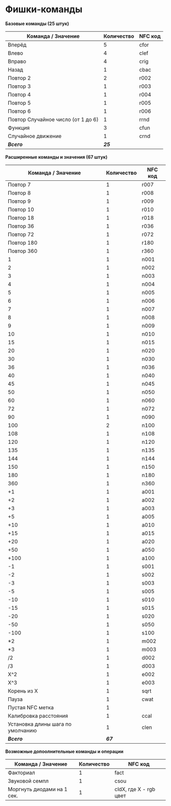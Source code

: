# Фишки-команды

**Базовые команды (25 штук)**

| Команда / Значение | Количество | NFC код |
| --- | --- | --- |
| Вперёд | 5 | cfor |
| Влево | 4 | clef |
| Вправо | 4 | crig |
| Назад | 1 | cbac |
| Повтор 2 | 2 | r002 |
| Повтор 3 | 1 | r003 |
| Повтор 4 | 1 | r004 |
| Повтор 5 | 1 | r005 |
| Повтор 6 | 1 | r006 |
| Повтор Случайное число (от 1 до 6) | 1 | rrnd |
| Функция | 3 | cfun |
| Случайное движение | 1 | crnd |
| ***Всего*** | ***25*** | |

**Расширенные команды и значения (67 штук)**

| Команда / Значение | Количество | NFC код |
| --- | --- | --- |
| Повтор 7 | 1 | r007 |
| Повтор 8 | 1 | r008 |
| Повтор 9 | 1 | r009 |
| Повтор 10 | 1 | r010 |
| Повтор 18 | 1 | r018 |
| Повтор 36 | 1 | r036|
| Повтор 72 | 1 | r072 |
| Повтор 180 | 1 | r180 |
| Повтор 360 | 1 | r360 |
| 1 | 1 | n001 |
| 2 | 1 | n002 |
| 3 | 1 | n003 |
| 4 | 1 | n004 |
| 5 | 1 | n005 |
| 6 | 1 | n006 |
| 7 | 1 | n007 |
| 8 | 1 | n008 |
| 9 | 1 | n009 |
| 10 | 1 | n010 |
| 15 | 1 | n015 |
| 20 | 1 | n020 |
| 30 | 1 | n030 |
| 36 | 1 | n036 |
| 40 | 1 | n040 |
| 45 | 1 | n045 |
| 50 | 1 | n050 |
| 60 | 1 | n060 |
| 72 | 1 | n072 |
| 90 | 1 | n090 |
| 100 | 2 | n100 |
| 108 | 1 | n108 |
| 120 | 1 | n120 |
| 135 | 1 | n135 |
| 144 | 1 | n144 |
| 150 | 1 | n150 |
| 180 | 1 | n180 |
| 360 | 1 | n360 |
| +1 | 1 | a001 |
| +2 | 1 | a002 |
| +3 | 1 | a003 |
| +5 | 1 | a005 |
| +10 | 1 | a010 |
| +15 | 1 | a015 |
| +20 | 1 | a020 |
| +50 | 1 | a050 |
| +100 | 1 | a100 |
| -1 | 1 | s001 |
| -2 | 1 | s002 |
| -3 | 1 | s003 |
| -5 | 1 | s005 |
| -10 | 1 | s010 |
| -15 | 1 | s015 |
| -20 | 1 | s020 |
| -50 | 1 | s050 |
| -100 | 1 | s100 |
| *2 | 1 | m002 |
| *3 | 1 | m003 |
| /2 | 1 | d002 |
| /3 | 1 | d003 |
| X^2 | 1 | e002 |
| X^3 | 1 | e003 |
| Корень из X | 1 | sqrt |
| Пауза | 1 | cwat |
| Пустая NFC метка | 1 | |
| Калибровка расстояния | 1 | ccal |
| Установка длины шага по умолчанию | 1 | clen |
| ***Всего*** | ***67*** | |

**Возможные допоолнительные команды и операции**

| Команда / Значение | Количество | NFC код |
| --- | --- | --- |
| Факториал | 1 | fact |
| Звуковой семпл | 1 | csou |
| Моргнуть диодами на 1 сек. | 1 | cldX, где X - rgb цвет |